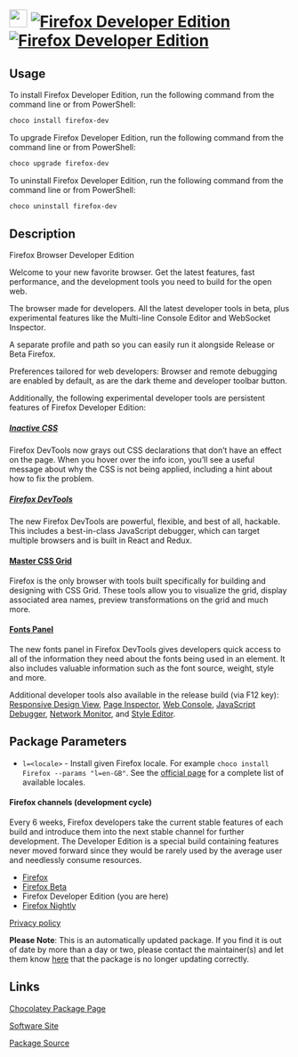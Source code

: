 ﻿# <img src="https://cdn.jsdelivr.net/gh/mkevenaar/chocolatey-packages@b40e08792b4d113bcb96960eaa184c093471a01e/icons/firefox-dev.png" width="32" height="32"/> [![Firefox Developer Edition](https://img.shields.io/chocolatey/v/firefox-dev.svg?label=Firefox+Developer+Edition)](https://community.chocolatey.org/packages/firefox-dev) [![Firefox Developer Edition](https://img.shields.io/chocolatey/dt/firefox-dev.svg)](https://community.chocolatey.org/packages/firefox-dev)

## Usage

To install Firefox Developer Edition, run the following command from the command line or from PowerShell:

```powershell
choco install firefox-dev
```

To upgrade Firefox Developer Edition, run the following command from the command line or from PowerShell:

```powershell
choco upgrade firefox-dev
```

To uninstall Firefox Developer Edition, run the following command from the command line or from PowerShell:

```powershell
choco uninstall firefox-dev
```

## Description

Firefox Browser Developer Edition

Welcome to your new favorite browser. Get the latest features, fast performance, and the development tools you need to build for the open web.

The browser made for developers. All the latest developer tools in beta, plus experimental features like the Multi-line Console Editor and WebSocket Inspector.

A separate profile and path so you can easily run it alongside Release or Beta Firefox.

Preferences tailored for web developers: Browser and remote debugging are enabled by default, as are the dark theme and developer toolbar button.

Additionally, the following experimental developer tools are persistent features of Firefox Developer Edition:

##### [Inactive CSS](https://hacks.mozilla.org/2019/10/firefox-70-a-bountiful-release-for-all/#developertools)

Firefox DevTools now grays out CSS declarations that don’t have an effect on the page. When you hover over the info icon, you’ll see a useful message about why the CSS is not being applied, including a hint about how to fix the problem.

##### [Firefox DevTools](https://mozilladevelopers.github.io/playground/debugger/)

The new Firefox DevTools are powerful, flexible, and best of all, hackable. This includes a best-in-class JavaScript debugger, which can target multiple browsers and is built in React and Redux.

#### [Master CSS Grid](https://mozilladevelopers.github.io/playground/css-grid/)

Firefox is the only browser with tools built specifically for building and designing with CSS Grid. These tools allow you to visualize the grid, display associated area names, preview transformations on the grid and much more.

#### [Fonts Panel](https://developer.mozilla.org/docs/Tools/Page_Inspector/How_to/Edit_fonts)

The new fonts panel in Firefox DevTools gives developers quick access to all of the information they need about the fonts being used in an element. It also includes valuable information such as the font source, weight, style and more.

Additional developer tools also available in the release build (via F12 key): [Responsive Design View](https://developer.mozilla.org/docs/Tools/Responsive_Design_View), [Page Inspector](https://developer.mozilla.org/docs/Tools/Page_Inspector), [Web Console](https://developer.mozilla.org/docs/Tools/Web_Console), [JavaScript Debugger](https://developer.mozilla.org/docs/Tools/Debugger), [Network Monitor](https://developer.mozilla.org/docs/Tools/Network_Monitor), and [Style Editor](https://developer.mozilla.org/docs/Tools/Style_Editor).

## Package Parameters

- `l=<locale>` - Install given Firefox locale. For example `choco install Firefox --params "l=en-GB"`. See the [official page](https://releases.mozilla.org/pub/firefox/releases/latest/README.txt) for a complete list of available locales.

#### Firefox channels (development cycle)

Every 6 weeks, Firefox developers take the current stable features of each build and introduce them into the next stable channel for further development. The Developer Edition is a special build containing features never moved forward since they would be rarely used by the average user and needlessly consume resources.

- [Firefox](https://community.chocolatey.org/packages/firefox)
- [Firefox Beta](https://community.chocolatey.org/packages/firefox-beta)
- Firefox Developer Edition (you are here)
- [Firefox Nightly](https://community.chocolatey.org/packages/firefox-nightly)

[Privacy policy](https://www.mozilla.org/en-US/privacy/firefox/)

**Please Note**: This is an automatically updated package. If you find it is out of date by more than a day or two, please contact the maintainer(s) and let them know [here](https://github.com/mkevenaar/chocolatey-packages/issues) that the package is no longer updating correctly.


## Links

[Chocolatey Package Page](https://community.chocolatey.org/packages/firefox-dev)

[Software Site](https://www.mozilla.org/firefox/developer)

[Package Source](https://github.com/mkevenaar/chocolatey-packages/tree/master/automatic/firefox)

